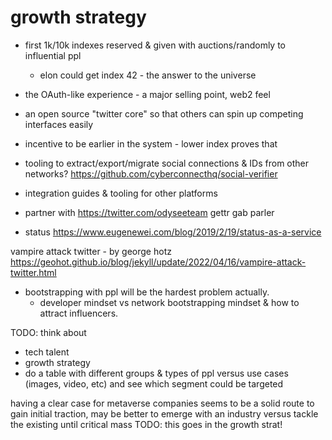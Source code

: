 # growth strategy

- first 1k/10k indexes reserved & given with auctions/randomly to influential ppl
    - elon could get index 42 - the answer to the universe


- the OAuth-like experience - a major selling point, web2 feel

- an open source "twitter core" so that others can spin up competing interfaces easily

- incentive to be earlier in the system - lower index proves that

- tooling to extract/export/migrate social connections & IDs from other networks?
    https://github.com/cyberconnecthq/social-verifier

- integration guides & tooling for other platforms

- partner with
    https://twitter.com/odyseeteam
    gettr
    gab
    parler

- status
https://www.eugenewei.com/blog/2019/2/19/status-as-a-service





vampire attack twitter - by george hotz
https://geohot.github.io/blog/jekyll/update/2022/04/16/vampire-attack-twitter.html




- bootstrapping with ppl will be the hardest problem actually.
    - developer mindset vs network bootstrapping mindset & how to attract influencers.

TODO: think about
- tech talent
- growth strategy
- do a table with different groups & types of ppl versus use cases (images, video, etc) and see which segment could be targeted

having a clear case for metaverse companies seems to be a solid route to gain initial traction, may be better to emerge with an industry versus tackle the existing until critical mass
TODO: this goes in the growth strat!

